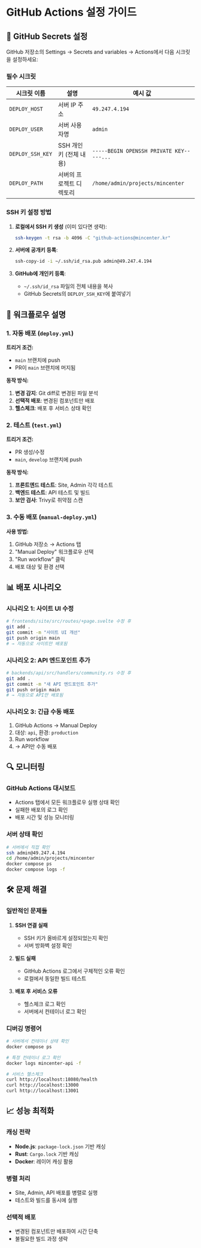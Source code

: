 # GitHub Actions 설정 가이드

## 🔧 GitHub Secrets 설정

GitHub 저장소의 Settings → Secrets and variables → Actions에서 다음 시크릿을 설정하세요:

### **필수 시크릿**

| 시크릿 이름 | 설명 | 예시 값 |
|------------|------|---------|
| `DEPLOY_HOST` | 서버 IP 주소 | `49.247.4.194` |
| `DEPLOY_USER` | 서버 사용자명 | `admin` |
| `DEPLOY_SSH_KEY` | SSH 개인키 (전체 내용) | `-----BEGIN OPENSSH PRIVATE KEY-----...` |
| `DEPLOY_PATH` | 서버의 프로젝트 디렉토리 | `/home/admin/projects/mincenter` |

### **SSH 키 설정 방법**

1. **로컬에서 SSH 키 생성** (이미 있다면 생략):
   ```bash
   ssh-keygen -t rsa -b 4096 -C "github-actions@mincenter.kr"
   ```

2. **서버에 공개키 등록**:
   ```bash
   ssh-copy-id -i ~/.ssh/id_rsa.pub admin@49.247.4.194
   ```

3. **GitHub에 개인키 등록**:
   - `~/.ssh/id_rsa` 파일의 전체 내용을 복사
   - GitHub Secrets의 `DEPLOY_SSH_KEY`에 붙여넣기

## 🚀 워크플로우 설명

### **1. 자동 배포 (`deploy.yml`)**

**트리거 조건:**
- `main` 브랜치에 push
- PR이 `main` 브랜치에 머지됨

**동작 방식:**
1. **변경 감지**: Git diff로 변경된 파일 분석
2. **선택적 배포**: 변경된 컴포넌트만 배포
3. **헬스체크**: 배포 후 서비스 상태 확인

### **2. 테스트 (`test.yml`)**

**트리거 조건:**
- PR 생성/수정
- `main`, `develop` 브랜치에 push

**동작 방식:**
1. **프론트엔드 테스트**: Site, Admin 각각 테스트
2. **백엔드 테스트**: API 테스트 및 빌드
3. **보안 검사**: Trivy로 취약점 스캔

### **3. 수동 배포 (`manual-deploy.yml`)**

**사용 방법:**
1. GitHub 저장소 → Actions 탭
2. "Manual Deploy" 워크플로우 선택
3. "Run workflow" 클릭
4. 배포 대상 및 환경 선택

## 📊 배포 시나리오

### **시나리오 1: 사이트 UI 수정**
```bash
# frontends/site/src/routes/+page.svelte 수정 후
git add .
git commit -m "사이트 UI 개선"
git push origin main
# → 자동으로 사이트만 배포됨
```

### **시나리오 2: API 엔드포인트 추가**
```bash
# backends/api/src/handlers/community.rs 수정 후
git add .
git commit -m "새 API 엔드포인트 추가"
git push origin main
# → 자동으로 API만 배포됨
```

### **시나리오 3: 긴급 수동 배포**
1. GitHub Actions → Manual Deploy
2. 대상: `api`, 환경: `production`
3. Run workflow
4. → API만 수동 배포

## 🔍 모니터링

### **GitHub Actions 대시보드**
- Actions 탭에서 모든 워크플로우 실행 상태 확인
- 실패한 배포의 로그 확인
- 배포 시간 및 성능 모니터링

### **서버 상태 확인**
```bash
# 서버에서 직접 확인
ssh admin@49.247.4.194
cd /home/admin/projects/mincenter
docker compose ps
docker compose logs -f
```

## 🛠️ 문제 해결

### **일반적인 문제들**

1. **SSH 연결 실패**
   - SSH 키가 올바르게 설정되었는지 확인
   - 서버 방화벽 설정 확인

2. **빌드 실패**
   - GitHub Actions 로그에서 구체적인 오류 확인
   - 로컬에서 동일한 빌드 테스트

3. **배포 후 서비스 오류**
   - 헬스체크 로그 확인
   - 서버에서 컨테이너 로그 확인

### **디버깅 명령어**
```bash
# 서버에서 컨테이너 상태 확인
docker compose ps

# 특정 컨테이너 로그 확인
docker logs mincenter-api -f

# 서비스 헬스체크
curl http://localhost:18080/health
curl http://localhost:13000
curl http://localhost:13001
```

## 📈 성능 최적화

### **캐싱 전략**
- **Node.js**: `package-lock.json` 기반 캐싱
- **Rust**: `Cargo.lock` 기반 캐싱
- **Docker**: 레이어 캐싱 활용

### **병렬 처리**
- Site, Admin, API 배포를 병렬로 실행
- 테스트와 빌드를 동시에 실행

### **선택적 배포**
- 변경된 컴포넌트만 배포하여 시간 단축
- 불필요한 빌드 과정 생략 